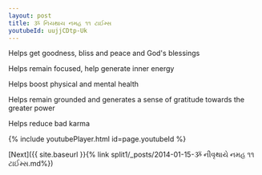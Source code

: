```yaml
---
layout: post
title: ૐ નિયથાય નમહ ૧૧ ટાઈમ્સ
youtubeId: uujjCDtp-Uk
---
```

 
 
Helps get goodness, bliss and peace and God's blessings
 
Helps remain focused, help generate inner energy 
 
Helps boost physical and mental health 
 
Helps remain grounded and generates a sense of gratitude towards the greater power 
 
Helps reduce bad karma
 
 
 
 


{% include youtubePlayer.html id=page.youtubeId %}
 
[Next]({{ site.baseurl }}{% link  split1/_posts/2014-01-15-ૐ નીવૃથાયે નમહ ૧૧ ટાઈમ્સ.md%})
 

